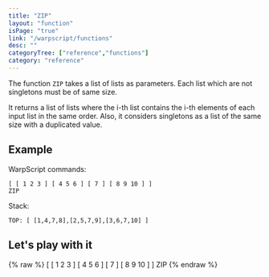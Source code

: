```yaml
---
title: "ZIP"
layout: "function"
isPage: "true"
link: "/warpscript/functions"
desc: ""
categoryTree: ["reference","functions"]
category: "reference"
---
```

 

The function `ZIP` takes a list of lists as parameters. Each list which are not singletons must be of same size.

It returns a list of lists where the i-th list contains the i-th elements of each input list in the same order. Also, it considers singletons as a list of the same size with a duplicated value.

## Example ##


WarpScript commands:

    [ [ 1 2 3 ] [ 4 5 6 ] [ 7 ] [ 8 9 10 ] ]
    ZIP

Stack:

    TOP: [ [1,4,7,8],[2,5,7,9],[3,6,7,10] ]


## Let's play with it ##

{% raw %}
<warp10-warpscript-widget backend="{{backend}}"  exec-endpoint="{{execEndpoint}}">[ [ 1 2 3 ] [ 4 5 6 ] [ 7 ] [ 8 9 10 ] ]
ZIP
</warp10-warpscript-widget>
{% endraw %}

